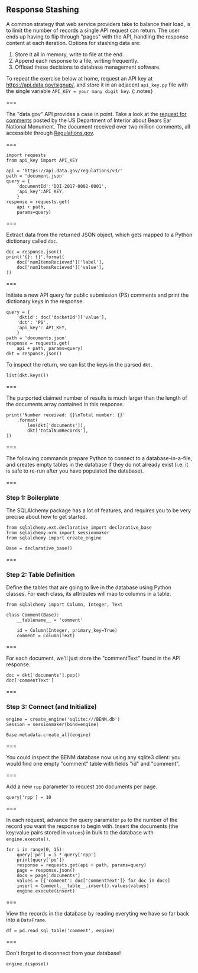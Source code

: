 ---
---

## Response Stashing

A common strategy that web service providers take to balance their
load, is to limit the number of records a single API request can
return. The user ends up having to flip through "pages" with the API,
handling the response content at each iteration. Options for stashing
data are:

1. Store it all in memory, write to file at the end.
1. Append each response to a file, writing frequently.
1. Offload these decisions to database management software.

To repeat the exercise below at home, request an API key at
https://api.data.gov/signup/, and store it in an adjacent `api_key.py`
file with the single variable `API_KEY = your many digit key`.
{:.notes}

===

The "data.gov" API provides a case in point. Take a look at the
[request for comments](https://www.regulations.gov/docket?D=DOI-2017-0002)
posted by the US Department of Interior about Bears Ear National
Monument. The document received over two million comments, all
accessible through [Regulations.gov](https://www.regulations.gov).

===

```{python title="{{ site.handouts[0] }}"}
import requests
from api_key import API_KEY

api = 'https://api.data.gov/regulations/v3/'
path = 'document.json'
query = {
    'documentId':'DOI-2017-0002-0001',
    'api_key':API_KEY,
    }
response = requests.get(
    api + path,
    params=query)
```

===

Extract data from the returned JSON object, which gets mapped to a
Python dictionary called `doc`.

```{python title="{{ site.handouts[0] }}"}
doc = response.json()
print('{}: {}'.format(
    doc['numItemsRecieved']['label'],
    doc['numItemsRecieved']['value'],
))
```

===

Initiate a new API query for public submission (PS) comments and print
the dictionary keys in the response.

```{python title="{{ site.handouts[0] }}"}
query = {
    'dktid': doc['docketId']['value'],
    'dct': 'PS',
    'api_key': API_KEY,
    }
path = 'documents.json'
response = requests.get(
    api + path, params=query)
dkt = response.json()
```

To inspect the return, we can list the keys in the
parsed `dkt`.

```{python}
list(dkt.keys())
```

===

The purported claimed number of results is much larger than the length
of the documents array contained in this response.


```{python title="{{ site.handouts[0] }}"}
print('Number received: {}\nTotal number: {}'
    .format(
        len(dkt['documents']),
        dkt['totalNumRecords'],
))
```

===

The following commands prepare Python to connect to a
database-in-a-file, and creates empty tables in the database if they
do not already exist (i.e. it is safe to re-run after you have
populated the database).

===

### Step 1: Boilerplate

The SQLAlchemy package has a lot of features, and
requires you to be very precise about how to get started.

```{python title="{{ site.handouts[0] }}"}
from sqlalchemy.ext.declarative import declarative_base
from sqlalchemy.orm import sessionmaker
from sqlalchemy import create_engine

Base = declarative_base()
```

===

### Step 2: Table Definition

Define the tables that are going to live in the database
using Python classes. For each class, its attributes
will map to columns in a table.

```{python title="{{ site.handouts[0] }}"}
from sqlalchemy import Column, Integer, Text

class Comment(Base):
    __tablename__ = 'comment'
    
    id = Column(Integer, primary_key=True)
    comment = Column(Text)
```

===

For each document, we'll just store the "commentText" found in the API
response.

```{python}
doc = dkt['documents'].pop()
doc['commentText']
```
===

### Step 3: Connect (and Initialize)

```{python title="{{ site.handouts[0] }}"}
engine = create_engine('sqlite:///BENM.db')
Session = sessionmaker(bind=engine)

Base.metadata.create_all(engine)
```

===

You could inspect the BENM database now using any sqlite3 client: you
would find one empty "comment" table with fields "id" and "comment".

===

Add a new `rpp` parameter to request `100` documents per page.


```{python title="{{ site.handouts[0] }}"}
query['rpp'] = 10
```

===

In each request, advance the query parameter `po` to the number of the
record you want the response to begin with. Insert the documents (the
key:value pairs stored in `values`) in bulk to the database with
`engine.execute()`.


```{python title="{{ site.handouts[0] }}"}
for i in range(0, 15):
    query['po'] = i * query['rpp']
    print(query['po'])
    response = requests.get(api + path, params=query)
    page = response.json()
    docs = page['documents']
    values = [{'comment': doc['commentText']} for doc in docs]
    insert = Comment.__table__.insert().values(values)
    engine.execute(insert)
```

===

View the records in the database by reading
everyting we have so far back into a `DataFrame`.

```{python title="{{ site.handouts[0] }}"}
df = pd.read_sql_table('comment', engine)
```

===

Don't forget to disconnect from your database!

```{python title="{{ site.handouts[0] }}"}
engine.dispose()
```
